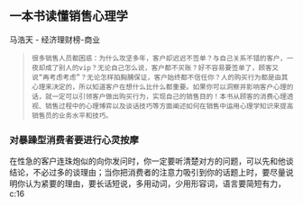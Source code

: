 ## 一本书读懂销售心理学

马浩天  -  经济理财榜-商业

>     很多销售人员都困惑：为什么攻坚多年，客户却迟迟不签单？与自己关系不错的客户，一夜却成了别人的vip？无论自己怎么说，客户都不买账？好不容易要签单了，顾客又说“再考虑考虑”？无论怎样拍胸脯保证，客户始终都不信任你？人的购买行为都是由其心理来决定的，所以知道客户在想什么比什么都重要。如果你可以洞察并影响客户心理的话，就一定可以引领客户做出购买行为，实现自己的销售目的！本书从顾客的消费心理透视、销售过程中的心理博弈以及谈话技巧等方面阐述如何在销售中运用心理学知识来提高销售员的业务水平和技巧。

### 对暴躁型消费者要进行心灵按摩

在性急的客户连珠炮似的向你发问时，你一定要听清楚对方的问题，可以先和他谈结论，不必过多的谈理由；当你把消费者的注意力吸引到你的话题上时，要尽量说明你认为紧要的理由，要长话短说，多用动词，少用形容词，语言要简短有力， c:16

